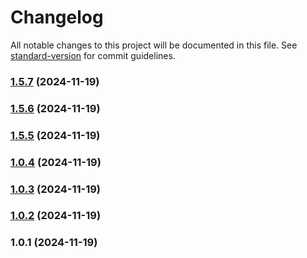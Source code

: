 # Changelog

All notable changes to this project will be documented in this file. See [standard-version](https://github.com/conventional-changelog/standard-version) for commit guidelines.

### [1.5.7](https://github.com/r3plica/css-variable-extractor/compare/v1.5.6...v1.5.7) (2024-11-19)

### [1.5.6](https://github.com/r3plica/css-variable-extractor/compare/v1.5.5...v1.5.6) (2024-11-19)

### [1.5.5](https://github.com/r3plica/css-variable-extractor/compare/v1.0.4...v1.5.5) (2024-11-19)

### [1.0.4](https://github.com/r3plica/css-variable-extractor/compare/v1.0.3...v1.0.4) (2024-11-19)

### [1.0.3](https://github.com/r3plica/css-variable-extractor/compare/v1.0.2...v1.0.3) (2024-11-19)

### [1.0.2](https://github.com/r3plica/css-variable-extractor/compare/v1.0.1...v1.0.2) (2024-11-19)

### 1.0.1 (2024-11-19)
